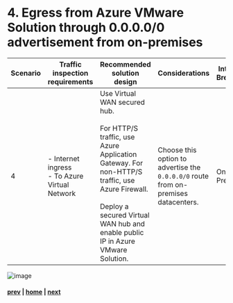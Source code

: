 # 4. Egress from Azure VMware Solution through 0.0.0.0/0 advertisement from on-premises
| Scenario | Traffic inspection requirements | Recommended solution design | Considerations | Internet Breakout |
|---|----|---|---|---|
| 4 | - Internet ingress <br> - To Azure Virtual Network| Use Virtual WAN secured hub. </br></br>  For HTTP/S traffic, use Azure Application Gateway. For non-HTTP/S traffic, use Azure Firewall.</br></br> Deploy a secured Virtual WAN hub and enable public IP in Azure VMware Solution. | Choose this option to advertise the `0.0.0.0/0` route from on-premises datacenters. | On-Premise

![image](https://user-images.githubusercontent.com/97964083/216826417-fc2178e4-7f6b-4265-b6d2-d72d1dad057b.png)


#### [prev](https://github.com/jasonamedina/FTALive-Sessions/blob/main/content/avs/Scenario%203.md) | [home](./readme.md)  | [next](https://github.com/jasonamedina/FTALive-Sessions/blob/main/content/avs/Scenario%205.md)
